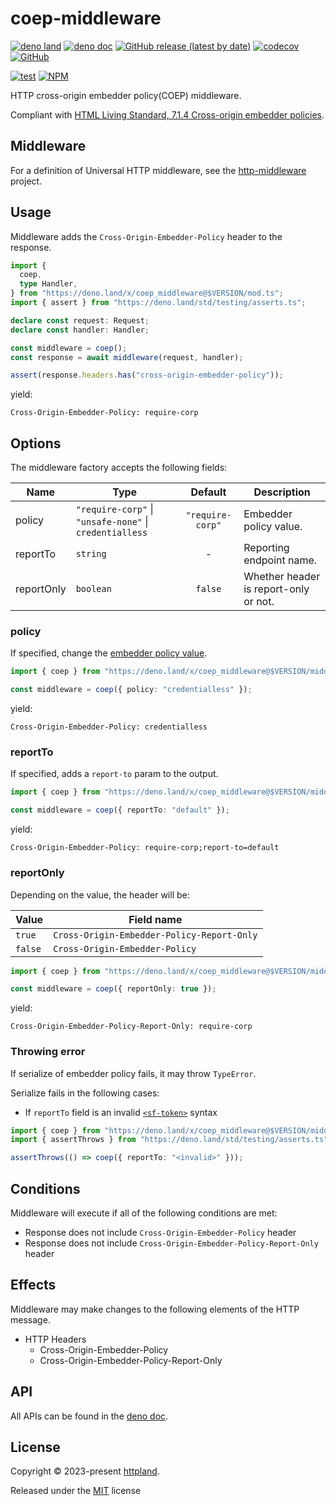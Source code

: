 # coep-middleware

[![deno land](http://img.shields.io/badge/available%20on-deno.land/x-lightgrey.svg?logo=deno)](https://deno.land/x/coep_middleware)
[![deno doc](https://doc.deno.land/badge.svg)](https://doc.deno.land/https/deno.land/x/coep_middleware/mod.ts)
[![GitHub release (latest by date)](https://img.shields.io/github/v/release/httpland/coep-middleware)](https://github.com/httpland/coep-middleware/releases)
[![codecov](https://codecov.io/github/httpland/coep-middleware/branch/main/graph/badge.svg)](https://codecov.io/gh/httpland/coep-middleware)
[![GitHub](https://img.shields.io/github/license/httpland/coep-middleware)](https://github.com/httpland/coep-middleware/blob/main/LICENSE)

[![test](https://github.com/httpland/coep-middleware/actions/workflows/test.yaml/badge.svg)](https://github.com/httpland/coep-middleware/actions/workflows/test.yaml)
[![NPM](https://nodei.co/npm/@httpland/coep-middleware.png?mini=true)](https://nodei.co/npm/@httpland/coep-middleware/)

HTTP cross-origin embedder policy(COEP) middleware.

Compliant with
[HTML Living Standard, 7.1.4 Cross-origin embedder policies](https://html.spec.whatwg.org/multipage/browsers.html#coep).

## Middleware

For a definition of Universal HTTP middleware, see the
[http-middleware](https://github.com/httpland/http-middleware) project.

## Usage

Middleware adds the `Cross-Origin-Embedder-Policy` header to the response.

```ts
import {
  coep,
  type Handler,
} from "https://deno.land/x/coep_middleware@$VERSION/mod.ts";
import { assert } from "https://deno.land/std/testing/asserts.ts";

declare const request: Request;
declare const handler: Handler;

const middleware = coep();
const response = await middleware(request, handler);

assert(response.headers.has("cross-origin-embedder-policy"));
```

yield:

```http
Cross-Origin-Embedder-Policy: require-corp
```

## Options

The middleware factory accepts the following fields:

| Name       | Type                                                            |     Default      | Description                           |
| ---------- | --------------------------------------------------------------- | :--------------: | ------------------------------------- |
| policy     | `"require-corp"` &#124; `"unsafe-none"` &#124; `credentialless` | `"require-corp"` | Embedder policy value.                |
| reportTo   | `string`                                                        |        -         | Reporting endpoint name.              |
| reportOnly | `boolean`                                                       |     `false`      | Whether header is report-only or not. |

### policy

If specified, change the
[embedder policy value](https://html.spec.whatwg.org/multipage/browsers.html#embedder-policy).

```ts
import { coep } from "https://deno.land/x/coep_middleware@$VERSION/middleware.ts";

const middleware = coep({ policy: "credentialless" });
```

yield:

```http
Cross-Origin-Embedder-Policy: credentialless
```

### reportTo

If specified, adds a `report-to` param to the output.

```ts
import { coep } from "https://deno.land/x/coep_middleware@$VERSION/middleware.ts";

const middleware = coep({ reportTo: "default" });
```

yield:

```http
Cross-Origin-Embedder-Policy: require-corp;report-to=default
```

### reportOnly

Depending on the value, the header will be:

| Value   | Field name                                 |
| ------- | ------------------------------------------ |
| `true`  | `Cross-Origin-Embedder-Policy-Report-Only` |
| `false` | `Cross-Origin-Embedder-Policy`             |

```ts
import { coep } from "https://deno.land/x/coep_middleware@$VERSION/middleware.ts";

const middleware = coep({ reportOnly: true });
```

yield:

```http
Cross-Origin-Embedder-Policy-Report-Only: require-corp
```

### Throwing error

If serialize of embedder policy fails, it may throw `TypeError`.

Serialize fails in the following cases:

- If `reportTo` field is an invalid
  [`<sf-token>`](https://www.rfc-editor.org/rfc/rfc8941.html#section-3.3.4)
  syntax

```ts
import { coep } from "https://deno.land/x/coep_middleware@$VERSION/middleware.ts";
import { assertThrows } from "https://deno.land/std/testing/asserts.ts";

assertThrows(() => coep({ reportTo: "<invalid>" }));
```

## Conditions

Middleware will execute if all of the following conditions are met:

- Response does not include `Cross-Origin-Embedder-Policy` header
- Response does not include `Cross-Origin-Embedder-Policy-Report-Only` header

## Effects

Middleware may make changes to the following elements of the HTTP message.

- HTTP Headers
  - Cross-Origin-Embedder-Policy
  - Cross-Origin-Embedder-Policy-Report-Only

## API

All APIs can be found in the
[deno doc](https://doc.deno.land/https/deno.land/x/coep_middleware/mod.ts).

## License

Copyright © 2023-present [httpland](https://github.com/httpland).

Released under the [MIT](./LICENSE) license
